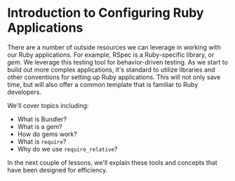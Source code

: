 # Introduction to Configuring Ruby Applications

There are a number of outside resources we can leverage in working with our Ruby
applications. For example, RSpec is a Ruby-specific library, or _gem_. We
leverage this testing tool for behavior-driven testing. As we start to build out
more complex applications, it's standard to utilize libraries and other
conventions for setting up Ruby applications. This will not only save time, but
will also offer a common template that is familiar to Ruby developers.

We'll cover topics including:

- What is Bundler?
- What is a gem?
- How do gems work?
- What is `require`?
- Why do we use `require_relative`?

In the next couple of lessons, we'll explain these tools and concepts that have
been designed for efficiency.
